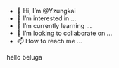 - 👋 Hi, I’m @Yzungkai
- 👀 I’m interested in ...
- 🌱 I’m currently learning ...
- 💞️ I’m looking to collaborate on ...
- 📫 How to reach me ...

<!---
Yzungkai/Yzungkai is a ✨ special ✨ repository because its `README.md` (this file) appears on your GitHub profile.
You can click the Preview link to take a look at your changes.
--->
hello beluga
